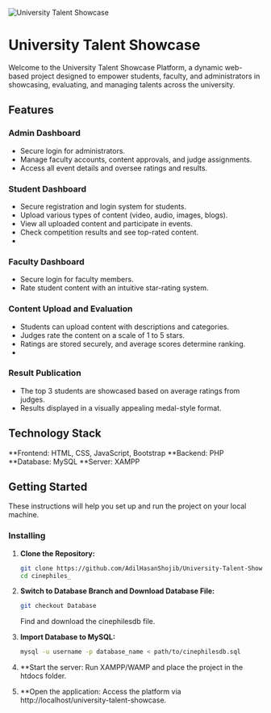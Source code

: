 


![University Talent Showcase](GIF/University%20Talent%20Showcase.gif)


# University Talent Showcase


Welcome to the University Talent Showcase Platform, a dynamic web-based project designed to empower students, faculty, and administrators in showcasing, evaluating, and managing talents across the university.

## Features

### Admin Dashboard
- Secure login for administrators.
- Manage faculty accounts, content approvals, and judge assignments.
- Access all event details and oversee ratings and results.

### Student Dashboard
- Secure registration and login system for students.
- Upload various types of content (video, audio, images, blogs).
- View all uploaded content and participate in events.
- Check competition results and see top-rated content.
- 
### Faculty Dashboard
- Secure login for faculty members.
- Rate student content with an intuitive star-rating system.

### Content Upload and Evaluation
- Students can upload content with descriptions and categories.
- Judges rate the content on a scale of 1 to 5 stars.
- Ratings are stored securely, and average scores determine ranking.
- 
### Result Publication
- The top 3 students are showcased based on average ratings from judges.
- Results displayed in a visually appealing medal-style format.




## Technology Stack
**Frontend: HTML, CSS, JavaScript, Bootstrap
**Backend: PHP
**Database: MySQL
**Server: XAMPP



## Getting Started

These instructions will help you set up and run the project on your local machine.

### Installing

1. **Clone the Repository:**

    ```bash
    git clone https://github.com/AdilHasanShojib/University-Talent-Showcase.git
    cd cinephiles_
    ```

2. **Switch to Database Branch and Download Database File:**

    ```bash
    git checkout Database
    ```

    Find and download the cinephilesdb file.

3. **Import Database to MySQL:**

    ```bash
    mysql -u username -p database_name < path/to/cinephilesdb.sql
    ```
4. **Start the server:
   Run XAMPP/WAMP and place the project in the htdocs folder.

5. **Open the application:
Access the platform via http://localhost/university-talent-showcase.







  
